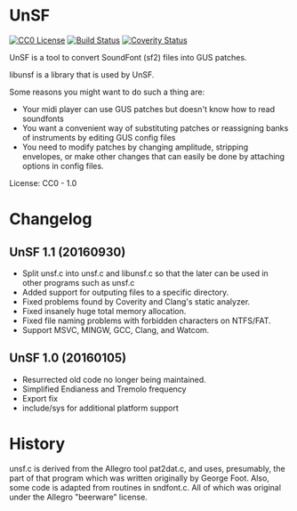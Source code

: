 UnSF
====

[![CC0 License](https://img.shields.io/badge/license-cc0-blue.svg)](https://creativecommons.org/publicdomain/zero/1.0/) [![Build Status](https://img.shields.io/travis/psi29a/unsf.svg)](https://travis-ci.org/psi29a/unsf) [![Coverity Status](https://img.shields.io/coverity/scan/9902.svg)](https://scan.coverity.com/projects/psi29a-unsf)


UnSF is a tool to convert SoundFont (sf2) files into GUS patches.  

libunsf is a library that is used by UnSF.

Some reasons you might want to do such a thing are: 
 * Your midi player can use GUS patches but doesn't know how to read
 soundfonts
 * You want a convenient way of substituting patches or reassigning
 banks of instruments by editing GUS config files
 * You need to modify patches by changing amplitude, stripping
 envelopes, or make other changes that can easily be done by attaching
 options in config files.

License: CC0 - 1.0


Changelog
=========

UnSF 1.1 (20160930)
-------------------
 * Split unsf.c into unsf.c and libunsf.c so that the later can be used
  in other programs such as unsf.c
 * Added support for outputing files to a specific directory.
 * Fixed problems found by Coverity and Clang's static analyzer.
 * Fixed insanely huge total memory allocation.
 * Fixed file naming problems with forbidden characters on NTFS/FAT.
 * Support MSVC, MINGW, GCC, Clang, and Watcom.

UnSF 1.0 (20160105)
-------------------
 * Resurrected old code no longer being maintained.
 * Simplified Endianess and Tremolo frequency
 * Export fix
 * include/sys for additional platform support


History
=======

unsf.c is derived from the Allegro tool pat2dat.c, and uses, presumably,
the part of that program which was written originally by George Foot.
Also, some code is adapted from routines in sndfont.c. All of which was
original under the Allegro "beerware" license.
